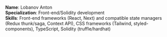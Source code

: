 **Name**: Lobanov Anton  
**Specialization**: Front-end/Solidity development  
**Skills**: Front-end frameworks (React, Next) and compatible state managers (Redux thunk/saga, Context API), CSS frameworks (Tailwind, styled-components),
TypeScript, Solidity (truffle/hardhat)
